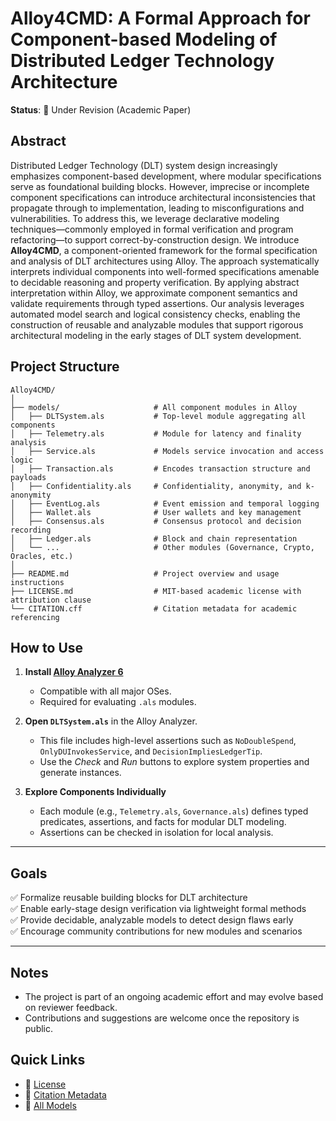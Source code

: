 # Alloy4CMD: A Formal Approach for Component-based Modeling of Distributed Ledger Technology Architecture

**Status**: 📄 Under Revision (Academic Paper)

## Abstract

Distributed Ledger Technology (DLT) system design increasingly emphasizes component-based development, where modular specifications serve as foundational building blocks. However, imprecise or incomplete component specifications can introduce architectural inconsistencies that propagate through to implementation, leading to misconfigurations and vulnerabilities. To address this, we leverage declarative modeling techniques—commonly employed in formal verification and program refactoring—to support correct-by-construction design. We introduce **Alloy4CMD**, a component-oriented framework for the formal specification and analysis of DLT architectures using Alloy. The approach systematically interprets individual components into well-formed specifications amenable to decidable reasoning and property verification. By applying abstract interpretation within Alloy, we approximate component semantics and validate requirements through typed assertions. Our analysis leverages automated model search and logical consistency checks, enabling the construction of reusable and analyzable modules that support rigorous architectural modeling in the early stages of DLT system development.

## Project Structure

```text
Alloy4CMD/
│
├── models/                     # All component modules in Alloy
│   ├── DLTSystem.als           # Top-level module aggregating all components
│   ├── Telemetry.als           # Module for latency and finality analysis
│   ├── Service.als             # Models service invocation and access logic
│   ├── Transaction.als         # Encodes transaction structure and payloads
│   ├── Confidentiality.als     # Confidentiality, anonymity, and k-anonymity
│   ├── EventLog.als            # Event emission and temporal logging
│   ├── Wallet.als              # User wallets and key management
│   ├── Consensus.als           # Consensus protocol and decision recording
│   ├── Ledger.als              # Block and chain representation
│   └── ...                     # Other modules (Governance, Crypto, Oracles, etc.)
│
├── README.md                   # Project overview and usage instructions
├── LICENSE.md                  # MIT-based academic license with attribution clause
└── CITATION.cff                # Citation metadata for academic referencing

```


## How to Use

1. **Install [Alloy Analyzer 6](https://alloytools.org/download.html)**
   - Compatible with all major OSes.
   - Required for evaluating `.als` modules.

2. **Open `DLTSystem.als`** in the Alloy Analyzer.
   - This file includes high-level assertions such as `NoDoubleSpend`, `OnlyDUInvokesService`, and `DecisionImpliesLedgerTip`.
   - Use the *Check* and *Run* buttons to explore system properties and generate instances.

3. **Explore Components Individually**
   - Each module (e.g., `Telemetry.als`, `Governance.als`) defines typed predicates, assertions, and facts for modular DLT modeling.
   - Assertions can be checked in isolation for local analysis.

---

## Goals

✅ Formalize reusable building blocks for DLT architecture  
✅ Enable early-stage design verification via lightweight formal methods  
✅ Provide decidable, analyzable models to detect design flaws early  
✅ Encourage community contributions for new modules and scenarios

---

## Notes

- The project is part of an ongoing academic effort and may evolve based on reviewer feedback.
- Contributions and suggestions are welcome once the repository is public.


## Quick Links

- 📄 [License](LICENSE.md)
- 📄 [Citation Metadata](CITATION.cff)
- 📁 [All Models](models/)




